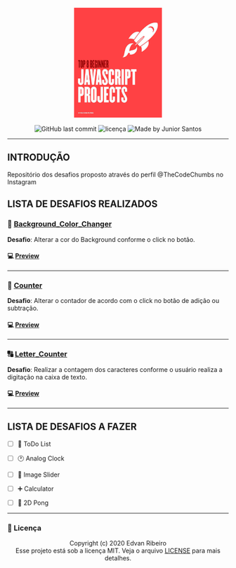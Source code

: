 <p align="center">
  <a href="https://www.instagram.com/p/B-Zh8fmAAMA/?igshid=17f7wwaulw52l">
    <img width="200px" height="250px" alt="Logo Casa Criativa" src="./img/bg.png" />
 </a>
<p align="center">
<img alt="GitHub last commit" src="https://img.shields.io/github/last-commit/ejunior01/projetos_by_TheCodeChumbs">
<img  alt="licença" src="https://img.shields.io/github/license/ejunior01/projetos_by_TheCodeChumbs" />
<img alt="Made by Junior Santos" src="https://img.shields.io/badge/made%20by-Junior Santos-%237519C1">
<p/>

---

## INTRODUÇÃO

Repositório dos desafios proposto através do perfil @TheCodeChumbs no Instagram

## LISTA DE DESAFIOS REALIZADOS


### :white_square_button: [Background_Color_Changer](https://github.com/ejunior01/projetos_by_TheCodeChumbs/tree/master/desafio_background_Color_Changer)

**Desafio**: Alterar a cor do Background conforme o click no botão.

#### :computer: [Preview](https://ejunior01.github.io/projetos_by_TheCodeChumbs/desafio_background_Color_Changer/)
---

### :1234: [Counter](https://github.com/ejunior01/projetos_by_TheCodeChumbs/tree/master/desafio_counter)

**Desafio**: Alterar o contador de acordo com o click no botão de adição ou subtração.

#### :computer: [Preview](https://ejunior01.github.io/projetos_by_TheCodeChumbs/desafio_counter/)
---


### :capital_abcd: [Letter_Counter](https://github.com/ejunior01/projetos_by_TheCodeChumbs/tree/master/desafio_letter_Counter)

**Desafio**: Realizar a contagem dos caracteres conforme o usuário realiza a digitação na caixa de texto.

#### :computer: [Preview](https://ejunior01.github.io/projetos_by_TheCodeChumbs/desafio_letter_Counter/)
---

## LISTA DE DESAFIOS A FAZER

- [ ] :page_with_curl: ToDo List
- [ ] :clock1: Analog Clock
- [ ] :black_square_button: Image Slider
- [ ] :heavy_plus_sign:	Calculator
- [ ] :tennis: 2D Pong


---

### :pencil: Licença

<p align="center">
	Copyright (c) 2020 Edvan Ribeiro
    <br/>
    Esse projeto está sob a licença MIT. Veja o arquivo <a href="https://github.com/ejunior01/projetos_by_TheCodeChumbs/blob/master/LICENSE">LICENSE</a> para mais detalhes.
</p>
